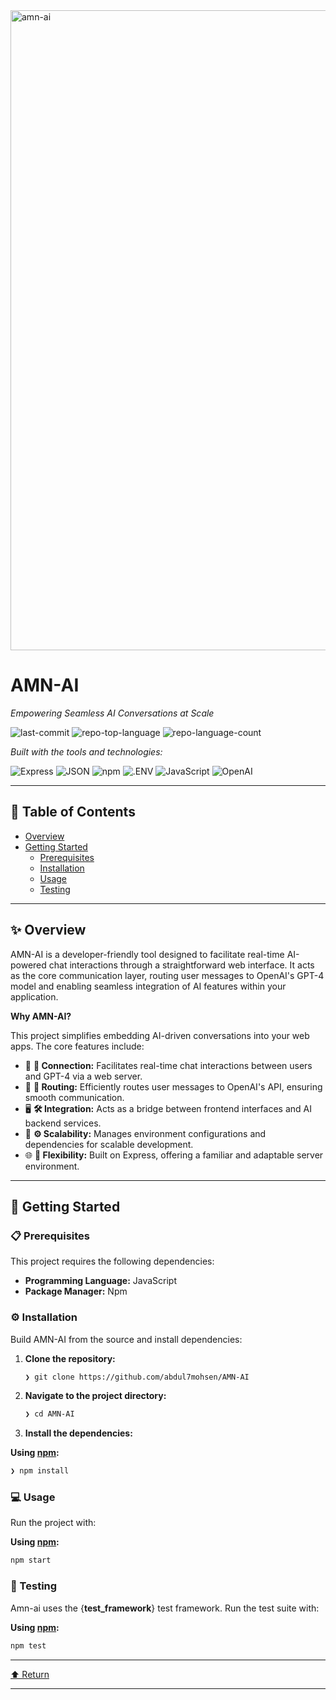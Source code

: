 <img width="1792" height="1024" alt="amn-ai" src="https://github.com/user-attachments/assets/797036ad-6034-482a-927f-d98b0d931e02" />

<!-- HEADER STYLE: CLASSIC -->

# AMN-AI

<em>Empowering Seamless AI Conversations at Scale</em>

<!-- BADGES -->
<img src="https://img.shields.io/github/last-commit/abdul7mohsen/AMN-AI?style=flat&logo=git&logoColor=white&color=0080ff" alt="last-commit">
<img src="https://img.shields.io/github/languages/top/abdul7mohsen/AMN-AI?style=flat&color=0080ff" alt="repo-top-language">
<img src="https://img.shields.io/github/languages/count/abdul7mohsen/AMN-AI?style=flat&color=0080ff" alt="repo-language-count">

<em>Built with the tools and technologies:</em>

<img src="https://img.shields.io/badge/Express-000000.svg?style=flat&logo=Express&logoColor=white" alt="Express">
<img src="https://img.shields.io/badge/JSON-000000.svg?style=flat&logo=JSON&logoColor=white" alt="JSON">
<img src="https://img.shields.io/badge/npm-CB3837.svg?style=flat&logo=npm&logoColor=white" alt="npm">
<img src="https://img.shields.io/badge/.ENV-ECD53F.svg?style=flat&logo=dotenv&logoColor=black" alt=".ENV">
<img src="https://img.shields.io/badge/JavaScript-F7DF1E.svg?style=flat&logo=JavaScript&logoColor=black" alt="JavaScript">
<img src="https://img.shields.io/badge/OpenAI-412991.svg?style=flat&logo=OpenAI&logoColor=white" alt="OpenAI">

</div>
<br>

---

## 📄 Table of Contents

- [Overview](#-overview)
- [Getting Started](#-getting-started)
    - [Prerequisites](#-prerequisites)
    - [Installation](#-installation)
    - [Usage](#-usage)
    - [Testing](#-testing)

---

## ✨ Overview

AMN-AI is a developer-friendly tool designed to facilitate real-time AI-powered chat interactions through a straightforward web interface. It acts as the core communication layer, routing user messages to OpenAI's GPT-4 model and enabling seamless integration of AI features within your application.

**Why AMN-AI?**

This project simplifies embedding AI-driven conversations into your web apps. The core features include:

- 🧩 **🔗 Connection:** Facilitates real-time chat interactions between users and GPT-4 via a web server.
- 🚀 **🚦 Routing:** Efficiently routes user messages to OpenAI's API, ensuring smooth communication.
- 🖥️ **🛠️ Integration:** Acts as a bridge between frontend interfaces and AI backend services.
- 🔧 **⚙️ Scalability:** Manages environment configurations and dependencies for scalable development.
- 🌐 **🌟 Flexibility:** Built on Express, offering a familiar and adaptable server environment.

---

## 🚀 Getting Started

### 📋 Prerequisites

This project requires the following dependencies:

- **Programming Language:** JavaScript
- **Package Manager:** Npm

### ⚙️ Installation

Build AMN-AI from the source and install dependencies:

1. **Clone the repository:**

    ```sh
    ❯ git clone https://github.com/abdul7mohsen/AMN-AI
    ```

2. **Navigate to the project directory:**

    ```sh
    ❯ cd AMN-AI
    ```

3. **Install the dependencies:**

**Using [npm](https://www.npmjs.com/):**

```sh
❯ npm install
```

### 💻 Usage

Run the project with:

**Using [npm](https://www.npmjs.com/):**

```sh
npm start
```

### 🧪 Testing

Amn-ai uses the {__test_framework__} test framework. Run the test suite with:

**Using [npm](https://www.npmjs.com/):**

```sh
npm test
```

---

<div align="left"><a href="#top">⬆ Return</a></div>

---
